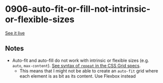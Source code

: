 # 0906-auto-fit-or-fill-not-intrinsic-or-flexible-sizes

[See it live](https://jfhector.github.io/cheat-sheets/code_examples/2019Q4/0906-auto-fit-or-fill-not-intrinsic-or-flexible-sizes/index.html)

## Notes

* Auto-fit and auto-fill do not work with intrinsic or flexible sizes (e.g. `auto`, `max-content`). [See syntax of `repeat` in the CSS Grid specs](https://drafts.csswg.org/css-grid/#repeat-syntax).
  * This means that I might not be able to create an `auto-fit` grid where each element is as bit as its content. Use Flexbox instead
